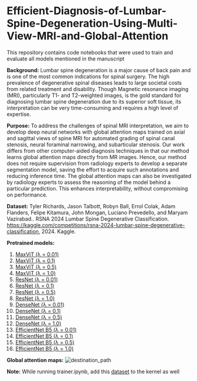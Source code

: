 # Efficient-Diagnosis-of-Lumbar-Spine-Degeneration-Using-Multi-View-MRI-and-Global-Attention

This repository contains code notebooks that were used to train and evaluate all models mentioned in the manuscript

**Background:** Lumbar spine degeneration is a major cause of back pain and is one of the most common indications for spinal surgery. The high prevalence of degenerative spinal diseases leads to large societal costs from related treatment and disability. Though Magnetic resonance imaging (MRI), particularly T1- and T2-weighted images, is the gold standard for diagnosing lumbar spine degeneration due to its superior soft tissue, its interpretation can be very time-consuming and requires a high level of expertise. 

**Purpose:** To address the challenges of spinal MRI interpretation, we aim to develop deep neural networks with global attention maps trained on axial and sagittal views of spine MRI for automated grading of spinal canal stenosis, neural foraminal narrowing, and subarticular stenosis. Our work differs from other computer-aided diagnosis techniques in that our method learns global attention maps directly from MR images. Hence, our method does not require supervision from radiology experts to develop a separate segmentation model, saving the effort to acquire such annotations and reducing inference time. The global attention maps can also be investigated by radiology experts to assess the reasoning of the model behind a particular prediction. This enhances interpretability, without compromising on performance.

**Dataset:** Tyler Richards, Jason Talbott, Robyn Ball, Errol Colak, Adam Flanders, Felipe Kitamura, John Mongan, Luciano Prevedello, and Maryam Vazirabad.. RSNA 2024 Lumbar Spine Degenerative Classification. https://kaggle.com/competitions/rsna-2024-lumbar-spine-degenerative-classification, 2024. Kaggle.

**Pretrained models:**
1) [MaxViT (λ = 0.01)](https://www.kaggle.com/code/vishalrishi/maxvit-rmlp-tiny-rw-256-l0-01)
2) [MaxViT (λ = 0.1)](https://www.kaggle.com/code/vishalrishi/maxvit-rmlp-tiny-rw-256-l0-1)
3) [MaxViT (λ = 0.5)](https://www.kaggle.com/code/ch18b013/maxvit-rmlp-tiny-rw-256-l0-5)
4) [MaxViT (λ = 1.0)](https://www.kaggle.com/code/ch18b013/maxvit-rmlp-tiny-rw-256-l1-0)
5) [ResNet (λ = 0.01)](https://www.kaggle.com/code/vishalrishi/resnet34-a1-in1k-l0-01)
6) [ResNet (λ = 0.1)](https://www.kaggle.com/code/vishalrishi/resnet34-a1-in1k-l0-1)
7) [ResNet (λ = 0.5)](https://www.kaggle.com/code/ch18b013/resnet34-a1-in1k-l0-5)
8) [ResNet (λ = 1.0)](https://www.kaggle.com/code/ch18b013/resnet34-a1-in1k-l1-0)
9) [DenseNet (λ = 0.01)](https://www.kaggle.com/code/vishalrishi/densenet201-tv-in1k-l0-01)
10) [DenseNet (λ = 0.1)](https://www.kaggle.com/code/vishalrishi/densenet201-tv-in1k-l0-1)
11) [DenseNet (λ = 0.5)](https://www.kaggle.com/code/ch18b013/densenet201-tv-in1k-l0-5)
12) [DenseNet (λ = 1.0)](https://www.kaggle.com/code/ch18b013/densenet201-tv-in1k-l1-0)
13) [EfficientNet B5 (λ = 0.01)](https://www.kaggle.com/code/kalaivani04101977/efficientnet-b5-sw-in12k-l0-01)
14) [EfficientNet B5 (λ = 0.1)](https://www.kaggle.com/code/vishalrishi/efficientnet-b5-sw-in12k-l0-1)
15) [EfficientNet B5 (λ = 0.5)](https://www.kaggle.com/code/vishalrishi/efficientnet-b5-sw-in12k-l0-5)
16) [EfficientNet B5 (λ = 1.0)](https://www.kaggle.com/code/vishalrishi/efficientnet-b5-sw-in12k-l1-0)

**Global attention maps:**
![destination_path](https://github.com/user-attachments/assets/9a8abcf4-5ef9-4b9c-b4dd-94e2d6fa92a1)

**Note:**
While running trainer.ipynb, add this [dataset](https://www.kaggle.com/datasets/coopermini/rsna-v224) to the kernel as well
